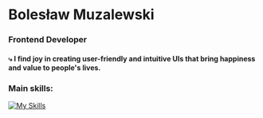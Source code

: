# Bolesław Muzalewski
### Frontend Developer
#### ⤷ I find joy in creating user-friendly and intuitive UIs that bring happiness and value to people's lives.

### Main skills:
[![My Skills](https://skillicons.dev/icons?i=js,ts,react,nextjs,html,css,mui,tailwind&perline=4)](https://skillicons.dev)

